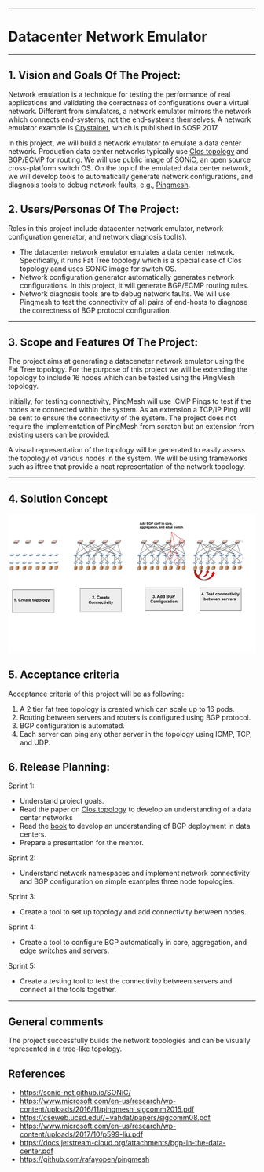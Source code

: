 ** **
# Datacenter Network Emulator
** **

## 1. Vision and Goals Of The Project:

Network emulation is a technique for testing the performance of real applications and validating the correctness of configurations over a virtual network. Different from simulators, a network emulator mirrors the network which connects end-systems, not the end-systems themselves. A network emulator example is [Crystalnet](https://www.microsoft.com/en-us/research/wp-content/uploads/2017/10/p599-liu.pdf), which is published in SOSP 2017.

In this project, we will build a network emulator to emulate a data center network. Production data center networks typically use [Clos topology](https://cseweb.ucsd.edu//~vahdat/papers/sigcomm08.pdf) and [BGP/ECMP](https://docs.jetstream-cloud.org/attachments/bgp-in-the-data-center.pdf) for routing. We will use public image of [SONiC](https://sonic-net.github.io/SONiC/
), an open source cross-platform switch OS. On the top of the emulated data center network, we will develop tools to automatically generate network configurations, and diagnosis tools to debug network faults, e.g., [Pingmesh](https://www.microsoft.com/en-us/research/wp-content/uploads/2016/11/pingmesh_sigcomm2015.pdf). 

## 2. Users/Personas Of The Project:

Roles in this project include datacenter network emulator, network configuration generator, and network diagnosis tool(s).
* The datacenter network emulator emulates a data center network. Specifically, it runs Fat Tree topology which is a special case of Clos topology aand uses SONiC image for switch OS. 
* Network configuration generator automatically generates network configurations. In this project, it will generate BGP/ECMP routing rules. 
* Network diagnosis tools are to debug network faults. We will use Pingmesh to test the connectivity of all pairs of end-hosts to diagnose the correctness of BGP protocol configuration.

** **

## 3.   Scope and Features Of The Project:

The project aims at generating a  dataceneter network emulator using the Fat Tree topology. For the purpose of this project we will be extending the topology to include 16 nodes which can be tested using the PingMesh topology.

Initially, for testing connectivity, PingMesh will use ICMP Pings to test if the nodes are connected within the system. As an extension a TCP/IP Ping will be sent to ensure the connectivity of the system. The project does not require the implementation of PingMesh from scratch but an extension from existing users can be provided.

A visual representation of the topology will be generated to easily assess the topology of various nodes in the system. We will be using frameworks such as iftree that provide a neat representation of the network topology.
** **

## 4. Solution Concept

![My Image](architecture.jpg)


## 5. Acceptance criteria
Acceptance criteria of this project will be as following:
1. A 2 tier fat tree topology is created which can scale up to 16 pods.
2. Routing between servers and routers is configured using BGP protocol.
3. BGP configuration is automated.
3. Each server can ping any other server in the topology using ICMP, TCP, and UDP.

## 6.  Release Planning:

Sprint 1:
* Understand project goals.
* Read the paper on [Clos topology](https://cseweb.ucsd.edu//~vahdat/papers/sigcomm08.pdf) to develop an understanding of a data center networks
* Read the [book](https://docs.jetstream-cloud.org/attachments/bgp-in-the-data-center.pdf) to develop an understanding of BGP deployment in data centers.
* Prepare a presentation for the mentor.

Sprint 2: 
* Understand network namespaces and implement network connectivity and BGP configuration on simple examples three node topologies.

Sprint 3: 
* Create a tool to set up topology and add connectivity between nodes.

Sprint 4: 
* Create a tool to configure BGP automatically in core, aggregation, and edge switches and servers.

Sprint 5: 
* Create a testing tool to test the connectivity between servers and connect all the tools together.


** **

## General comments

The project successfully builds the network topologies and can be visually represented in a tree-like topology.

## References
* https://sonic-net.github.io/SONiC/
* https://www.microsoft.com/en-us/research/wp-content/uploads/2016/11/pingmesh_sigcomm2015.pdf
* https://cseweb.ucsd.edu//~vahdat/papers/sigcomm08.pdf
* https://www.microsoft.com/en-us/research/wp-content/uploads/2017/10/p599-liu.pdf
* https://docs.jetstream-cloud.org/attachments/bgp-in-the-data-center.pdf
* https://github.com/rafayopen/pingmesh

